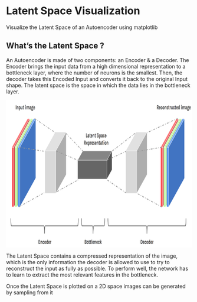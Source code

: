 # Latent Space Visualization
Visualize the Latent Space of an Autoencoder using matplotlib

## What’s the Latent Space ?

An Autoencoder is made of two components: an Encoder & a Decoder. The Encoder brings the input data from a high dimensional representation to a bottleneck layer, where the number of neurons is the smallest. Then, the decoder takes this Encoded Input and converts it back to the original Input shape. The latent space is the space in which the data lies in the bottleneck layer.

<p align="center">
<img src="https://github.com/crypto-code/Latent-Space-Visualization/blob/master/assets/model.png" width="900" height="400" align="middle" />   </p>

The Latent Space contains a compressed representation of the image, which is the only information the decoder is allowed to use to try to reconstruct the input as fully as possible. To perform well, the network has to learn to extract the most relevant features in the bottleneck.

Once the Latent Space is plotted on a 2D space images can be generated by sampling from it
